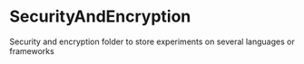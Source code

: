# SecurityAndEncryption
Security and encryption folder to store experiments on several languages or frameworks
